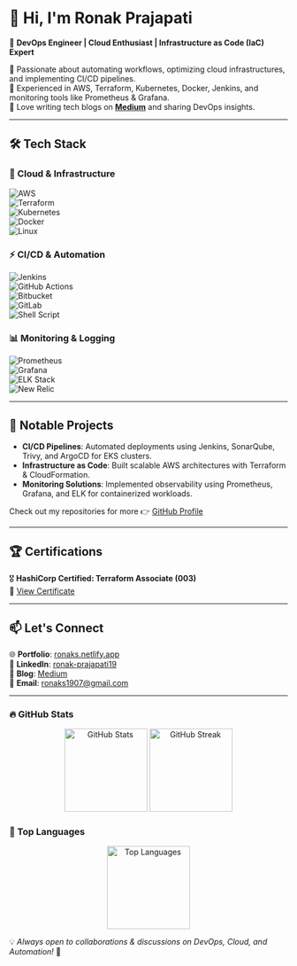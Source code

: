 # 👋 Hi, I'm Ronak Prajapati  

🚀 **DevOps Engineer | Cloud Enthusiast | Infrastructure as Code (IaC) Expert**  

🔹 Passionate about automating workflows, optimizing cloud infrastructures, and implementing CI/CD pipelines.  
🔹 Experienced in AWS, Terraform, Kubernetes, Docker, Jenkins, and monitoring tools like Prometheus & Grafana.  
🔹 Love writing tech blogs on **[Medium](https://medium.com/@ronaks1907)** and sharing DevOps insights.  

---

## 🛠 Tech Stack  

### 🚀 Cloud & Infrastructure  
![AWS](https://img.shields.io/badge/AWS-%23FF9900.svg?style=for-the-badge&logo=amazon-aws&logoColor=white)  
![Terraform](https://img.shields.io/badge/Terraform-%23623CE4.svg?style=for-the-badge&logo=terraform&logoColor=white)  
![Kubernetes](https://img.shields.io/badge/Kubernetes-%23326ce5.svg?style=for-the-badge&logo=kubernetes&logoColor=white)  
![Docker](https://img.shields.io/badge/Docker-%230db7ed.svg?style=for-the-badge&logo=docker&logoColor=white)  
![Linux](https://img.shields.io/badge/Linux-FCC624?style=for-the-badge&logo=linux&logoColor=black)  

### ⚡ CI/CD & Automation  
![Jenkins](https://img.shields.io/badge/Jenkins-%23D24939.svg?style=for-the-badge&logo=jenkins&logoColor=white)  
![GitHub Actions](https://img.shields.io/badge/GitHub_Actions-%232671E5.svg?style=for-the-badge&logo=githubactions&logoColor=white)  
![Bitbucket](https://img.shields.io/badge/Bitbucket-%230047B3.svg?style=for-the-badge&logo=bitbucket&logoColor=white)  
![GitLab](https://img.shields.io/badge/GitLab-%23FC6D26.svg?style=for-the-badge&logo=gitlab&logoColor=white)  
![Shell Script](https://img.shields.io/badge/Shell_Scripting-%23121011.svg?style=for-the-badge&logo=gnu-bash&logoColor=white)  

### 📊 Monitoring & Logging  
![Prometheus](https://img.shields.io/badge/Prometheus-%23E6522C.svg?style=for-the-badge&logo=prometheus&logoColor=white)  
![Grafana](https://img.shields.io/badge/Grafana-%23F46800.svg?style=for-the-badge&logo=grafana&logoColor=white)  
![ELK Stack](https://img.shields.io/badge/ELK-Stack-%23E8521C.svg?style=for-the-badge&logo=elasticstack&logoColor=white)  
![New Relic](https://img.shields.io/badge/New_Relic-%23009CDA.svg?style=for-the-badge&logo=newrelic&logoColor=white)  

---

## 📌 Notable Projects  
- **CI/CD Pipelines**: Automated deployments using Jenkins, SonarQube, Trivy, and ArgoCD for EKS clusters.  
- **Infrastructure as Code**: Built scalable AWS architectures with Terraform & CloudFormation.  
- **Monitoring Solutions**: Implemented observability using Prometheus, Grafana, and ELK for containerized workloads.  

Check out my repositories for more 👉 [GitHub Profile](https://github.com/ronaks9065)  

---

## 🏆 Certifications  
🎖 **HashiCorp Certified: Terraform Associate (003)**  
📜 [View Certificate](https://www.credly.com/badges/3b1b125f-a480-4f9d-9a81-e904b39ef10b/public_url)  

---

## 📫 Let's Connect  
🌐 **Portfolio**: [ronaks.netlify.app](https://ronaks.netlify.app/)  
💼 **LinkedIn**: [ronak-prajapati19](https://www.linkedin.com/in/ronak-prajapati19/)  
📜 **Blog**: [Medium](https://medium.com/@ronaks1907)  
📩 **Email**: [ronaks1907@gmail.com](mailto:ronaks1907@gmail.com)  

---

### 🔥 GitHub Stats  
<p align="center">
  <img src="https://github-readme-stats.vercel.app/api?username=ronaks9065&show_icons=true&theme=radical" alt="GitHub Stats" height="150"/>
  <img src="https://github-readme-streak-stats.herokuapp.com/?user=ronaks9065&theme=radical" alt="GitHub Streak" height="150"/>
</p>

### 🎯 Top Languages  
<p align="center">
  <img src="https://github-readme-stats.vercel.app/api/top-langs/?username=ronaks9065&layout=compact&theme=radical" alt="Top Languages" height="150"/>
</p>

💡 _Always open to collaborations & discussions on DevOps, Cloud, and Automation!_ 🚀  
